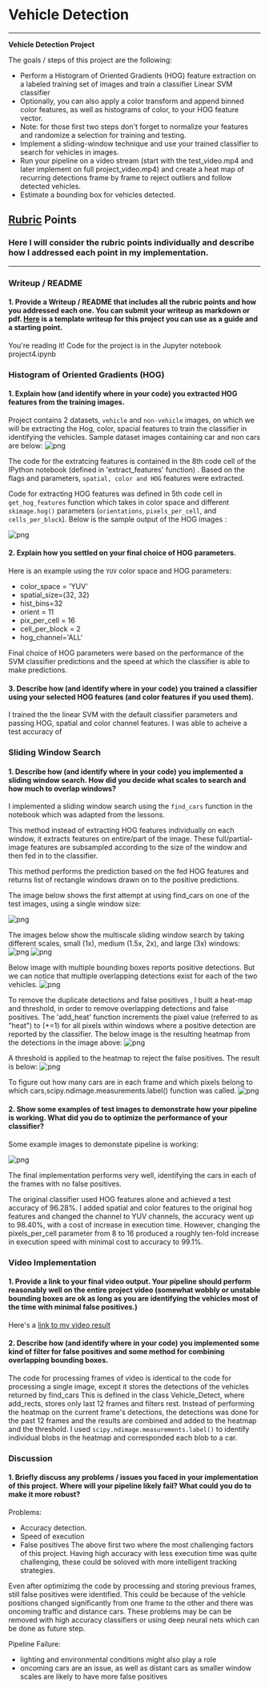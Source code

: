 # Vehicle Detection

---

**Vehicle Detection Project**

The goals / steps of this project are the following:

* Perform a Histogram of Oriented Gradients (HOG) feature extraction on a labeled training set of images and train a classifier Linear SVM classifier
* Optionally, you can also apply a color transform and append binned color features, as well as histograms of color, to your HOG feature vector. 
* Note: for those first two steps don't forget to normalize your features and randomize a selection for training and testing.
* Implement a sliding-window technique and use your trained classifier to search for vehicles in images.
* Run your pipeline on a video stream (start with the test_video.mp4 and later implement on full project_video.mp4) and create a heat map of recurring detections frame by frame to reject outliers and follow detected vehicles.
* Estimate a bounding box for vehicles detected.


## [Rubric](https://review.udacity.com/#!/rubrics/513/view) Points
### Here I will consider the rubric points individually and describe how I addressed each point in my implementation.  

---
### Writeup / README

#### 1. Provide a Writeup / README that includes all the rubric points and how you addressed each one.  You can submit your writeup as markdown or pdf.  [Here](https://github.com/udacity/CarND-Vehicle-Detection/blob/master/writeup_template.md) is a template writeup for this project you can use as a guide and a starting point.  

You're reading it!
Code for the project is in the Jupyter notebook project4.ipynb



### Histogram of Oriented Gradients (HOG)

#### 1. Explain how (and identify where in your code) you extracted HOG features from the training images.

Project contains 2 datasets, `vehicle` and `non-vehicle` images, on which we will be extracting the Hog, color, spacial features to train the classifier in identifying the vehicles.  Sample dataset images containing car and non cars are below:
 ![png](./images/preview.png)

The code for the extratcing  features is contained in the 8th code cell of the IPython notebook (defined in 'extract_features' function) . Based on the flags and parameters, `spatial, color and HOG` features were extracted. 

Code for extracting HOG features was defined in 5th code cell in `get_hog_features` function which takes in color space and different `skimage.hog()` parameters (`orientations`, `pixels_per_cell`, and `cells_per_block`). Below is the sample output of the HOG images :

 ![png](./images/hog.png)



#### 2. Explain how you settled on your final choice of HOG parameters.

Here is an example using the `YUV` color space and HOG parameters:
  * color_space = 'YUV'
  * spatial_size=(32, 32)
  * hist_bins=32
  * orient = 11
  * pix_per_cell = 16
  * cell_per_block = 2
  * hog_channel='ALL'


Final choice of HOG parameters were based on the performance of the SVM classifier predictions and the speed at which the classifier is able to make predictions.


#### 3. Describe how (and identify where in your code) you trained a classifier using your selected HOG features (and color features if you used them).
I trained the the linear SVM with the default classifier parameters and passing HOG, spatial and color channel features. I was able to acheive a test accuracy of 

### Sliding Window Search

#### 1. Describe how (and identify where in your code) you implemented a sliding window search.  How did you decide what scales to search and how much to overlap windows?

I implemented a sliding window search using the `find_cars` function in the notebook which was adapted from the lessons.

This method instead of extracting HOG features individually on each window, it extracts features on entire/part of the image. These full/partial-image features are subsampled according to the size of the window and then fed in to the classifier. 

This method performs the prediction based on the fed HOG features and returns list of rectangle windows drawn on to the positive predictions.

The image below shows the first attempt at using find_cars on one of the test images, using a single window size:

 ![png](./images/findcars.png)

The images below show the multiscale sliding window search by taking different scales, small (1x), medium (1.5x, 2x), and large (3x) windows: 
 ![png](./images/slidewindow1.png)
 ![png](./images/slidewindow2.png)

Below image with multiple bounding boxes reports positive detections. But we can notice that multiple overlapping detections exist for each of the two vehicles. 
 ![png](./images/combined_slidewindow.png)

To remove the duplicate detections and false positives , I built a heat-map and threshold, in order to remove overlapping detections and  false positives. The 'add_heat' function increments the pixel value (referred to as "heat") to (+=1) for all pixels within windows where a positive detection are reported by the classifier. The below image is the resulting heatmap from the detections in the image above:
 ![png](./images/heatmap.png)

A threshold is applied to the heatmap to reject the false positives. The result is below:
 ![png](./images/heatThresh.png)

To figure out how many cars are in each frame and which pixels belong to which cars,scipy.ndimage.measurements.label() function was called.
 ![png](./images/labels.png)

#### 2. Show some examples of test images to demonstrate how your pipeline is working.  What did you do to optimize the performance of your classifier?

Some example images to demonstate pipeline is working:

  ![png](./images/process_frames.png)

The final implementation performs very well, identifying the cars in each of the frames with no false positives.

The original classifier used HOG features alone and achieved a test accuracy of 96.28%. I added spatial and color features to the original hog features and changed the channel to YUV channels, the accuracy went up to 98.40%, with a cost of increase in execution time. However, changing the pixels_per_cell parameter from 8 to 16 produced a roughly ten-fold increase in execution speed with minimal cost to accuracy to 99.1%.

### Video Implementation

#### 1. Provide a link to your final video output.  Your pipeline should perform reasonably well on the entire project video (somewhat wobbly or unstable bounding boxes are ok as long as you are identifying the vehicles most of the time with minimal false positives.)
Here's a [link to my video result](./project_video_out.mp4)


#### 2. Describe how (and identify where in your code) you implemented some kind of filter for false positives and some method for combining overlapping bounding boxes.

The code for processing frames of video is identical to the code for processing a single image, except it stores the detections of the vehicles returned by find_cars  This is defined in the class Vehicle_Detect, where add_rects, stores only last 12 frames and filters rest. Instead of performing the heatmap on the current frame's detections, the detections was done for the past 12 frames and the results are combined and added to the heatmap and the threshold. I used `scipy.ndimage.measurements.label()` to identify individual blobs in the heatmap and corresponded each blob to a car. 


### Discussion

#### 1. Briefly discuss any problems / issues you faced in your implementation of this project.  Where will your pipeline likely fail?  What could you do to make it more robust?

 Problems:
   * Accuracy detection.
   * Speed of execution
   * False positives
  The above first two where the most challenging factors of this project. Having high accuracy with less execution time was quite challenging, these could be soloved with more intelligent tracking strategies.
 
 Even after optimizimg the code by processing and storing previous frames, still false positives were identified. This could be because of the vehicle positions changed significantly from one frame to the other and there was oncoming traffic and distance cars. These problems may be can be removed with high accuracy classifiers or using deep neural nets which can be done as future step.

 Pipeline Failure: 

   * lighting and environmental conditions might also play a role  
   * oncoming cars are an issue, as well as distant cars as smaller window scales are likely to have more false positives

